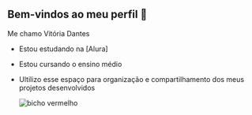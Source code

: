 ## Bem-vindos ao meu perfil 💙

 Me chamo Vitória Dantes
- Estou estudando na [Alura]
- Estou cursando o ensino médio
- Ultilizo esse espaço para organização e compartilhamento dos meus projetos desenvolvidos

  ![bicho vermelho](https://media1.tenor.com/m/dujrW61Bbg0AAAAC/elmo-shrug.gif)
